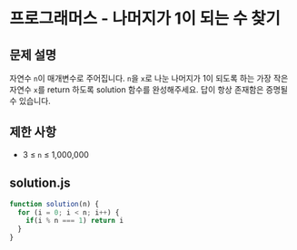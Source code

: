 # 프로그래머스 - 나머지가 1이 되는 수 찾기

## 문제 설명

자연수 `n`이 매개변수로 주어집니다. `n`을 `x`로 나눈 나머지가 1이 되도록 하는 가장 작은 자연수 `x`를 return 하도록 solution 함수를 완성해주세요. 답이 항상 존재함은 증명될 수 있습니다.

## 제한 사항

- 3 ≤ `n` ≤ 1,000,000

## solution.js

``` javascript
function solution(n) {
  for (i = 0; i < n; i++) {
    if(i % n === 1) return i
  }
}
```


